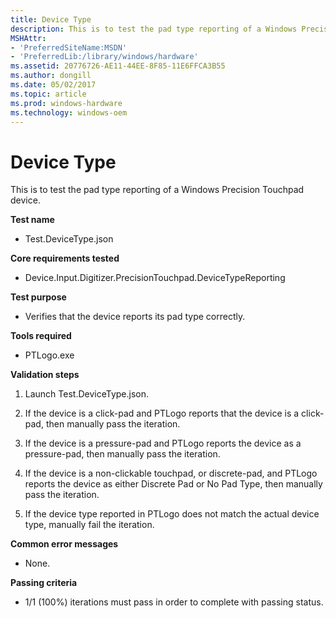 ```yaml
---
title: Device Type
description: This is to test the pad type reporting of a Windows Precision Touchpad device.
MSHAttr:
- 'PreferredSiteName:MSDN'
- 'PreferredLib:/library/windows/hardware'
ms.assetid: 20776726-AE11-44EE-8F85-11E6FFCA3B55
ms.author: dongill
ms.date: 05/02/2017
ms.topic: article
ms.prod: windows-hardware
ms.technology: windows-oem
---
```


# Device Type


This is to test the pad type reporting of a Windows Precision Touchpad device.

**Test name**

-   Test.DeviceType.json

**Core requirements tested**

-   Device.Input.Digitizer.PrecisionTouchpad.DeviceTypeReporting

**Test purpose**

-   Verifies that the device reports its pad type correctly.

**Tools required**

-   PTLogo.exe

**Validation steps**

1. Launch Test.DeviceType.json.

2. If the device is a click-pad and PTLogo reports that the device is a click-pad, then manually pass the iteration.

3. If the device is a pressure-pad and PTLogo reports the device as a pressure-pad, then manually pass the iteration.

4. If the device is a non-clickable touchpad, or discrete-pad, and PTLogo reports the device as either Discrete Pad or No Pad Type, then manually pass the iteration.

5. If the device type reported in PTLogo does not match the actual device type, manually fail the iteration.

**Common error messages**

-   None.

**Passing criteria**

-   1/1 (100%) iterations must pass in order to complete with passing status.

 

 






